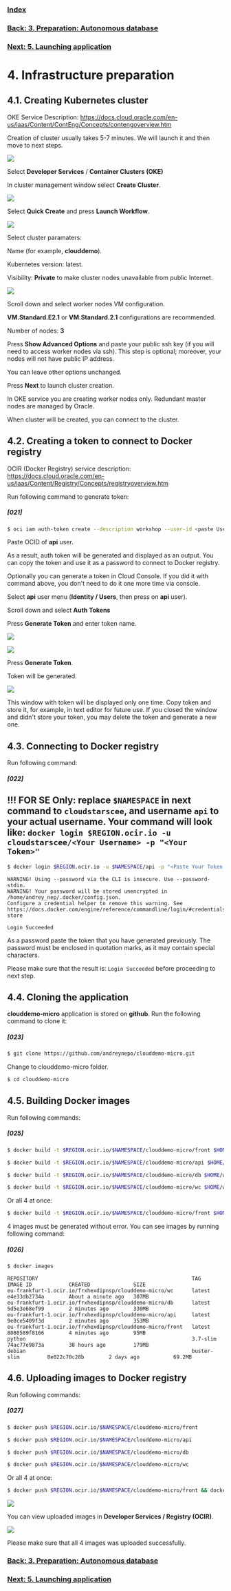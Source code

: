 ### [Index](index.md)

### [Back: 3. Preparation: Autonomous database](p3.md)

### [Next: 5. Launching application](p5.md)
# 4. Infrastructure preparation

## 4.1. Creating Kubernetes cluster

OKE Service Description: https://docs.cloud.oracle.com/en-us/iaas/Content/ContEng/Concepts/contengoverview.htm

Creation of cluster usually takes 5-7 minutes. We will launch it and then move to next steps.

![](media/p4/image1.png)

Select **Developer Services** / **Container Clusters (OKE)**

In cluster management window select **Create Cluster**.

![](media/p4/image2.png)

Select **Quick Create** and press **Launch Workflow**.

![](media/p4/image3.png)

Select cluster paramaters:

Name (for example, **clouddemo**).

Kubernetes version: latest.

Visibility: **Private** to make cluster nodes unavailable from public Internet.

![](media/p4/image4.png)

Scroll down and select worker nodes VM configuration.

**VM.Standard.E2.1** or **VM.Standard.2.1** configurations are recommended.

Number of nodes: **3**

Press **Show Advanced Options** and paste your public ssh key (if you will need to access worker nodes via ssh). This step is optional; moreover, your nodes will not have public IP address.

You can leave other options unchanged.

Press **Next** to launch cluster creation.

In OKE service you are creating worker nodes only. Redundant master nodes are managed by Oracle.

When cluster will be created, you can connect to the cluster.

## 4.2. Creating a token to connect to Docker registry

OCIR (Docker Registry) service description: <https://docs.cloud.oracle.com/en-us/iaas/Content/Registry/Concepts/registryoverview.htm>

Run following command to generate token:

##### [021]

```bash
$ oci iam auth-token create --description workshop --user-id <paste User OCID here> |jq ".data.token"
```

Paste OCID  of **api** user.

As a result, auth token will be generated and displayed as an output. You can copy the token and use it as a password to connect to Docker registry.

Optionally you can generate a token in Cloud Console. If you did it with command above, you don't need to do it one more time via console.

Select **api** user menu (**Identity / Users**, then press on **api** user).

Scroll down and select **Auth Tokens**

Press **Generate Token** and enter token name.

![](media/p4/image5.png)

![](media/p4/image6.png)

Press **Generate Token**.

Token will be generated.

![](media/p4/image7.png)

This window with token will be displayed only one time. Copy token and store it, for example, in text editor for future use. If you closed the window and didn't store your token, you may delete the token and generate a new one.

## 4.3. Connecting to Docker registry

Run following command:

##### [022]

## !!! FOR SE Only: replace `$NAMESPACE` in next command to `cloudstarscee`, and username `api` to your actual username. Your command will look like: `docker login $REGION.ocir.io -u cloudstarscee/<Your Username> -p "<Your Token>"`

```bash
$ docker login $REGION.ocir.io -u $NAMESPACE/api -p "<Paste Your Token Here>"
```

```
WARNING! Using --password via the CLI is insecure. Use --password-stdin.
WARNING! Your password will be stored unencrypted in /home/andrey_nep/.docker/config.json.
Configure a credential helper to remove this warning. See
https://docs.docker.com/engine/reference/commandline/login/#credentials-store

Login Succeeded
```

As a password paste the token that you have generated previously. The password must be enclosed in quotation marks, as it may contain special characters.

Please make sure that the result is: `Login Succeeded` before proceeding to next step.

## 4.4. Cloning the application

**clouddemo-micro** application is stored on **github**. Run the following command to clone it:

##### [023]

```bash
$ git clone https://github.com/andreynepo/clouddemo-micro.git
```

Change to clouddemo-micro folder.

```bash
$ cd clouddemo-micro
```

## 4.5. Building Docker images

Run following commands:

##### [025]

```bash
$ docker build -t $REGION.ocir.io/$NAMESPACE/clouddemo-micro/front $HOME/workshop/clouddemo-micro/clouddemo-front/docker/
```

```bash
$ docker build -t $REGION.ocir.io/$NAMESPACE/clouddemo-micro/api $HOME/workshop/clouddemo-micro/clouddemo-api/docker/
```

```bash
$ docker build -t $REGION.ocir.io/$NAMESPACE/clouddemo-micro/db $HOME/workshop/clouddemo-micro/clouddemo-db/docker/
```

```bash
$ docker build -t $REGION.ocir.io/$NAMESPACE/clouddemo-micro/wc $HOME/workshop/clouddemo-micro/clouddemo-wc/docker/
```

Or all 4 at once:

```bash
$ docker build -t $REGION.ocir.io/$NAMESPACE/clouddemo-micro/front $HOME/workshop/clouddemo-micro/clouddemo-front/docker/ && docker build -t $REGION.ocir.io/$NAMESPACE/clouddemo-micro/api $HOME/workshop/clouddemo-micro/clouddemo-api/docker/ && docker build -t $REGION.ocir.io/$NAMESPACE/clouddemo-micro/db $HOME/workshop/clouddemo-micro/clouddemo-db/docker/ && docker build -t $REGION.ocir.io/$NAMESPACE/clouddemo-micro/wc $HOME/workshop/clouddemo-micro/clouddemo-wc/docker/
```

4 images must be generated without error. You can see images by running following command:

##### [026]

```bash
$ docker images
```

```
REPOSITORY                                                  TAG                 IMAGE ID            CREATED              SIZE
eu-frankfurt-1.ocir.io/frxhexdipnsp/clouddemo-micro/wc      latest              e4e33db2734a        About a minute ago   307MB
eu-frankfurt-1.ocir.io/frxhexdipnsp/clouddemo-micro/db      latest              5d5e3e68ef99        2 minutes ago        330MB
eu-frankfurt-1.ocir.io/frxhexdipnsp/clouddemo-micro/api     latest              9e0ce5409f3d        2 minutes ago        353MB
eu-frankfurt-1.ocir.io/frxhexdipnsp/clouddemo-micro/front   latest              8080589f8166        4 minutes ago        95MB
python                                                      3.7-slim            74ac77e9873a        38 hours ago         179MB
debian                                                      buster-slim         8e022c70c28b        2 days ago           69.2MB
```

## 4.6. Uploading images to Docker registry

Run following commands:

##### [027]

```bash
$ docker push $REGION.ocir.io/$NAMESPACE/clouddemo-micro/front
```

```bash
$ docker push $REGION.ocir.io/$NAMESPACE/clouddemo-micro/api
```

```bash
$ docker push $REGION.ocir.io/$NAMESPACE/clouddemo-micro/db
```

```bash
$ docker push $REGION.ocir.io/$NAMESPACE/clouddemo-micro/wc
```

Or all 4 at once:

```bash
$ docker push $REGION.ocir.io/$NAMESPACE/clouddemo-micro/front && docker push $REGION.ocir.io/$NAMESPACE/clouddemo-micro/api && docker push $REGION.ocir.io/$NAMESPACE/clouddemo-micro/db && docker push $REGION.ocir.io/$NAMESPACE/clouddemo-micro/wc
```



![](media/p4/image9.png)

You can view uploaded images  in **Developer Services / Registry (OCIR)**.

![](media/p4/image10.png)

Please make sure that all 4 images was uploaded successfully.

### [Back: 3. Preparation: Autonomous database](p3.md)

### [Next: 5. Launching application](p5.md)